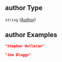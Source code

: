 ## author Type

`string` ([Author](iea43\_wra_data_model-properties-author.md))

## author Examples

```json
"Stephen Holleran"
```

```json
"Joe Bloggs"
```
